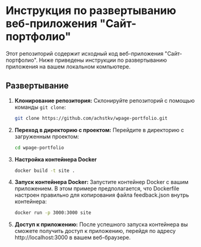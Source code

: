 # Инструкция по развертыванию веб-приложения "Сайт-портфолио"

Этот репозиторий содержит исходный код веб-приложения "Сайт-портфолио". Ниже приведены инструкции по развертыванию приложения на вашем локальном компьютере.

## Развертывание

1. **Клонирование репозитория:**
   Склонируйте репозиторий с помощью команды `git clone`:
   ```bash
   git clone https://github.com/achstkv/wpage-portfolio.git
2. **Переход в директорию с проектом:**
    Перейдите в директорию с загруженным проектом:
    ```bash
    cd wpage-portfolio
3. **Настройка контейнера Docker**
    ```bash
   docker build -t site .
4. **Запуск контейнера Docker:**
    Запустите контейнер Docker с вашим приложением. В этом примере предполагается, что Dockerfile настроен правильно для копирования файла feedback.json внутрь контейнера:
    ```bash
    docker run -p 3000:3000 site
5. **Доступ к приложению:**
    После успешного запуска контейнера вы сможете получить доступ к приложению, перейдя по адресу http://localhost:3000 в вашем веб-браузере.
